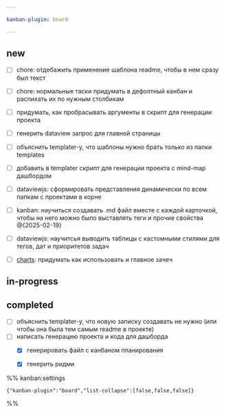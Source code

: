 ```yaml
---

kanban-plugin: board

---
```


## new

- [ ] chore: отдебажить применение шаблона readme, чтобы в нем сразу был текст
- [ ] chore: нормальные таски придумать в дефолтный канбан и распихать их по нужным столбикам
- [ ] придумать, как пробрасывать аргументы в скрипт для генерации проекта
- [ ] генерить dataview запрос для главной страницы
- [ ] объяснить templater-у, что шаблоны нужно брать только из папки templates
- [ ] добавить в templater скрипт для генерации проекта с mind-map дашбордом
- [ ] dataviewjs: сформировать представления динамически по всем папкам с проектами в корне
- [ ] kanban: научиться создавать .md файл вместе с каждой карточкой, чтобы на него можно было выставлять теги и прочие свойства @{2025-02-19}
- [ ] dataviewjs: научитсья выводить таблицы с кастомными стилями для тегов, дат и приоритетов задач
- [ ] [charts](https://charts.phib.ro/Meta/Charts/Dataview+Integration): придумать как использовать и главное зачеч


## in-progress



## completed

- [ ] объяснить templater-у, что новую записку создавать не нужно (или чтобы она была тем самым readme в проекте)
- [ ] написать генерацию проекта и кода для дашборда
	- [x] генерировать файл с канбаном планирования
	- [x] генерить ридми




%% kanban:settings
```
{"kanban-plugin":"board","list-collapse":[false,false,false]}
```
%%